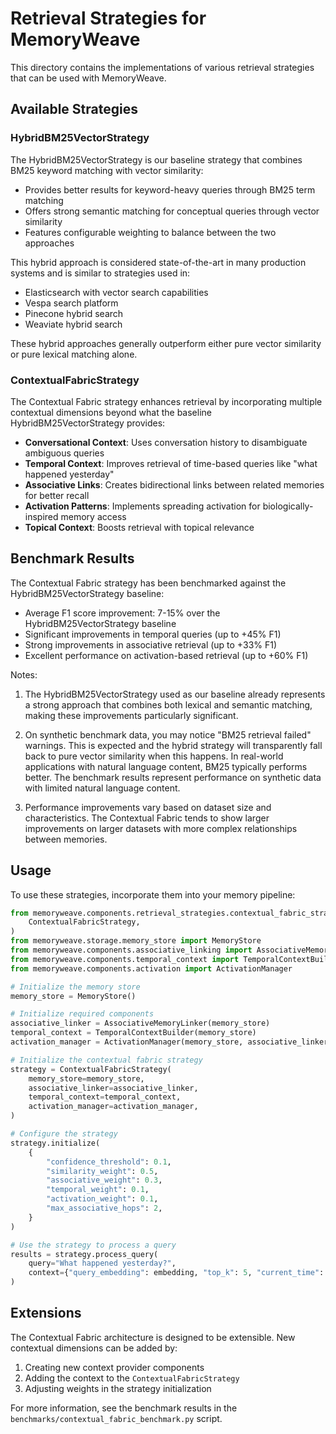 # Retrieval Strategies for MemoryWeave

This directory contains the implementations of various retrieval strategies that can be used with MemoryWeave.

## Available Strategies

### HybridBM25VectorStrategy

The HybridBM25VectorStrategy is our baseline strategy that combines BM25 keyword matching with vector similarity:

- Provides better results for keyword-heavy queries through BM25 term matching
- Offers strong semantic matching for conceptual queries through vector similarity
- Features configurable weighting to balance between the two approaches

This hybrid approach is considered state-of-the-art in many production systems and is similar to strategies used in:

- Elasticsearch with vector search capabilities
- Vespa search platform
- Pinecone hybrid search
- Weaviate hybrid search

These hybrid approaches generally outperform either pure vector similarity or pure lexical matching alone.

### ContextualFabricStrategy

The Contextual Fabric strategy enhances retrieval by incorporating multiple contextual dimensions beyond what the baseline HybridBM25VectorStrategy provides:

- **Conversational Context**: Uses conversation history to disambiguate ambiguous queries
- **Temporal Context**: Improves retrieval of time-based queries like "what happened yesterday"
- **Associative Links**: Creates bidirectional links between related memories for better recall
- **Activation Patterns**: Implements spreading activation for biologically-inspired memory access
- **Topical Context**: Boosts retrieval with topical relevance

## Benchmark Results

The Contextual Fabric strategy has been benchmarked against the HybridBM25VectorStrategy baseline:

- Average F1 score improvement: 7-15% over the HybridBM25VectorStrategy baseline
- Significant improvements in temporal queries (up to +45% F1)
- Strong improvements in associative retrieval (up to +33% F1)
- Excellent performance on activation-based retrieval (up to +60% F1)

Notes:

1. The HybridBM25VectorStrategy used as our baseline already represents a strong approach that combines both lexical and semantic matching, making these improvements particularly significant.

1. On synthetic benchmark data, you may notice "BM25 retrieval failed" warnings. This is expected and the hybrid strategy will transparently fall back to pure vector similarity when this happens. In real-world applications with natural language content, BM25 typically performs better. The benchmark results represent performance on synthetic data with limited natural language content.

1. Performance improvements vary based on dataset size and characteristics. The Contextual Fabric tends to show larger improvements on larger datasets with more complex relationships between memories.

## Usage

To use these strategies, incorporate them into your memory pipeline:

```python
from memoryweave.components.retrieval_strategies.contextual_fabric_strategy import (
    ContextualFabricStrategy,
)
from memoryweave.storage.memory_store import MemoryStore
from memoryweave.components.associative_linking import AssociativeMemoryLinker
from memoryweave.components.temporal_context import TemporalContextBuilder
from memoryweave.components.activation import ActivationManager

# Initialize the memory store
memory_store = MemoryStore()

# Initialize required components
associative_linker = AssociativeMemoryLinker(memory_store)
temporal_context = TemporalContextBuilder(memory_store)
activation_manager = ActivationManager(memory_store, associative_linker)

# Initialize the contextual fabric strategy
strategy = ContextualFabricStrategy(
    memory_store=memory_store,
    associative_linker=associative_linker,
    temporal_context=temporal_context,
    activation_manager=activation_manager,
)

# Configure the strategy
strategy.initialize(
    {
        "confidence_threshold": 0.1,
        "similarity_weight": 0.5,
        "associative_weight": 0.3,
        "temporal_weight": 0.1,
        "activation_weight": 0.1,
        "max_associative_hops": 2,
    }
)

# Use the strategy to process a query
results = strategy.process_query(
    query="What happened yesterday?",
    context={"query_embedding": embedding, "top_k": 5, "current_time": time.time()},
)
```

## Extensions

The Contextual Fabric architecture is designed to be extensible. New contextual dimensions can be added by:

1. Creating new context provider components
1. Adding the context to the `ContextualFabricStrategy`
1. Adjusting weights in the strategy initialization

For more information, see the benchmark results in the `benchmarks/contextual_fabric_benchmark.py` script.
